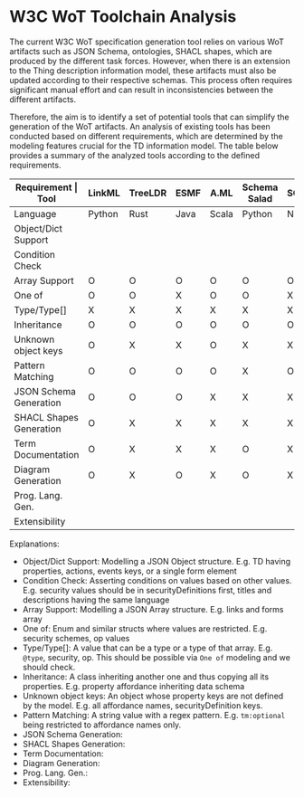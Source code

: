 # W3C WoT Toolchain Analysis

The current W3C WoT specification generation tool relies on various WoT artifacts such as JSON Schema, ontologies, SHACL shapes, which are produced by the different task forces. However, when there is an extension to the Thing description information model, these artifacts must also be updated according to their respective schemas. This process often requires significant manual effort and can result in inconsistencies between the different artifacts.

Therefore, the aim is to identify a set of potential tools that can simplify the generation of the WoT artifacts. An analysis of existing tools has been conducted based on different requirements, which are determined by the modeling features crucial for the TD information model.
The table below provides a summary of the analyzed tools according to the defined requirements.


| Requirement  \| Tool    | LinkML   | TreeLDR  | ESMF     | A.ML     | Schema Salad | SOML     | WIDOCO   |
|-------------------------|----------|----------|----------|----------|--------------|----------|----------|
| Language                | Python   | Rust     | Java     | Scala    | Python       | NG       | Java     |
| Object/Dict Support     | | |  |  |  |  |  |
| Condition Check         | | |  |  |  |  |  |
| Array Support           | O | O | O | O | O | O | X |
| One of                  | O | O | X | O | O | X | X |
| Type/Type[]             | X | X | X | X | X | X | X |
| Inheritance             | O | O | O | O | O | O | X |
| Unknown object keys     | O | X | X | O | X | X | X |
| Pattern Matching        | O | O | O | O | X | O | X |
| JSON Schema Generation  | O | O | O | X | X | X | X |
| SHACL Shapes Generation | O | X | X | X | X | X | X |
| Term Documentation      | O | X | X | X | O | X | O |
| Diagram Generation      | O | X | O | X | O | X | O |
| Prog. Lang. Gen.        | | |  |  |  |  |  |
| Extensibility           | | |  |  |  |  |  |

Explanations:

- Object/Dict Support: Modelling a JSON Object structure. E.g. TD having properties, actions, events keys, or a single form element
- Condition Check: Asserting conditions on values based on other values. E.g. security values should be in securityDefinitions first, titles and descriptions having the same language
- Array Support: Modelling a JSON Array structure. E.g. links and forms array
- One of: Enum and similar structs where values are restricted. E.g. security schemes, op values
- Type/Type[]: A value that can be a type or a type of that array. E.g. `@type`, security, op. This should be possible via `One of` modeling and we should check.
- Inheritance: A class inheriting another one and thus copying all its properties. E.g. property affordance inheriting data schema
- Unknown object keys: An object whose property keys are not defined by the model. E.g. all affordance names, securityDefinition keys.
- Pattern Matching: A string value with a regex pattern. E.g. `tm:optional` being restricted to affordance names only.
- JSON Schema Generation:
- SHACL Shapes Generation:
- Term Documentation:
- Diagram Generation:
- Prog. Lang. Gen.:
- Extensibility:
